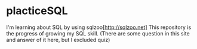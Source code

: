 # placticeSQL
I'm learning about SQL by using sqlzoo[http://sqlzoo.net]
This repository is the progress of growing my SQL skill.
(There are some question in this site and answer of it here, but I excluded quiz)
